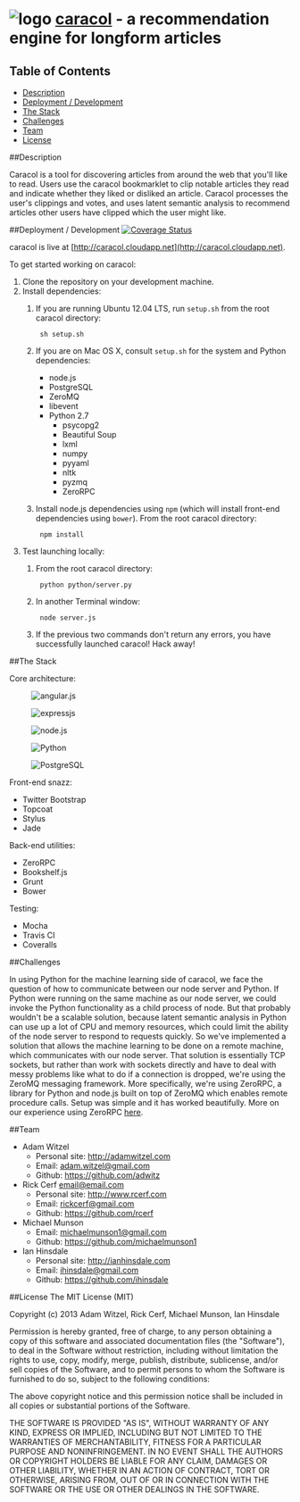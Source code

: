 ![logo](https://raw.github.com/michaelmunson1/caracol/master/public/images/caracol3.png)&nbsp;[caracol](http://caracol.cloudapp.net/) - a recommendation engine for longform articles
=================================================================================

## Table of Contents

* [Description](#description)
* [Deployment / Development](#deployment-development)
* [The Stack](#the-stack)
* [Challenges](#challenges)
* [Team](#team)
* [License](#license)

##<a name="description"></a>Description

Caracol is a tool for discovering articles from around the web that you'll like to read. Users use the caracol bookmarklet to clip notable articles they read and indicate whether they liked or disliked an article. Caracol processes the user's clippings and votes, and uses latent semantic analysis to recommend articles other users have clipped which the user might like.

##<a name="deployment-development"></a>Deployment / Development
[![Coverage Status](https://coveralls.io/repos/michaelmunson1/caracol/badge.png)](https://coveralls.io/r/michaelmunson1/caracol)

caracol is live at [http://caracol.cloudapp.net](http://caracol.cloudapp.net).

To get started working on caracol:

1. Clone the repository on your development machine.
2. Install dependencies:
    1. If you are running Ubuntu 12.04 LTS, run `setup.sh` from the root caracol directory:

            sh setup.sh

    2. If you are on Mac OS X, consult `setup.sh` for the system and Python dependencies:
        - node.js
        - PostgreSQL
        - ZeroMQ
        - libevent
        - Python 2.7
            - psycopg2
            - Beautiful Soup
            - lxml
            - numpy
            - pyyaml
            - nltk
            - pyzmq
            - ZeroRPC
    3. Install node.js dependencies using `npm` (which will install front-end dependencies using `bower`). From the root caracol directory:

            npm install

3. Test launching locally:
    1. From the root caracol directory:

            python python/server.py

    2. In another Terminal window:

            node server.js

    3. If the previous two commands don't return any errors, you have successfully launched caracol! Hack away!

##<a name="the-stack"></a>The Stack

Core architecture:

&nbsp;&nbsp;&nbsp;&nbsp;&nbsp;&nbsp;&nbsp;&nbsp;&nbsp;&nbsp;![angular.js](https://raw.github.com/michaelmunson1/caracol/master/badges/AngularJS-small.png)

&nbsp;&nbsp;&nbsp;&nbsp;&nbsp;&nbsp;&nbsp;&nbsp;&nbsp;&nbsp;![expressjs](https://raw.github.com/michaelmunson1/caracol/master/badges/express.png)

&nbsp;&nbsp;&nbsp;&nbsp;&nbsp;&nbsp;&nbsp;&nbsp;&nbsp;&nbsp;![node.js](https://raw.github.com/michaelmunson1/caracol/master/badges/nodejs-light.png)

&nbsp;&nbsp;&nbsp;&nbsp;&nbsp;&nbsp;&nbsp;&nbsp;&nbsp;&nbsp;![Python](https://raw.github.com/michaelmunson1/caracol/master/badges/python-logo.jpg)

&nbsp;&nbsp;&nbsp;&nbsp;&nbsp;&nbsp;&nbsp;&nbsp;&nbsp;&nbsp;![PostgreSQL](https://raw.github.com/michaelmunson1/caracol/master/badges/postgresql_logo-100px.png)

Front-end snazz:
* Twitter Bootstrap
* Topcoat
* Stylus
* Jade

Back-end utilities:
* ZeroRPC
* Bookshelf.js
* Grunt
* Bower

Testing:
* Mocha
* Travis CI
* Coveralls

##<a name="challenges"></a>Challenges

In using Python for the machine learning side of caracol, we face the question of how to communicate between our node server and Python. If Python were running on the same machine as our node server, we could invoke the Python functionality as a child process of node. But that probably wouldn't be a scalable solution, because latent semantic analysis in Python can use up a lot of CPU and memory resources, which could limit the ability of the node server to respond to requests quickly. So we've implemented a solution that allows the machine learning to be done on a remote machine, which communicates with our node server. That solution is essentially TCP sockets, but rather than work with sockets directly and have to deal with messy problems like what to do if a connection is dropped, we're using the ZeroMQ messaging framework. More specifically, we're using ZeroRPC, a library for Python and node.js built on top of ZeroMQ which enables remote procedure calls. Setup was simple and it has worked beautifully. More on our experience using ZeroRPC [here](http://ianhinsdale.com/code/2013/12/08/communicating-between-nodejs-and-python/). 

##<a name="team"></a>Team

* Adam Witzel
    * Personal site: <http://adamwitzel.com>
    * Email: <adam.witzel@gmail.com>
    * Github: <https://github.com/adwitz>
* Rick Cerf <email@email.com>
    * Personal site: <http://www.rcerf.com>
    * Email: <rickcerf@gmail.com>
    * Github: <https://github.com/rcerf>
* Michael Munson
    * Email: <michaelmunson1@gmail.com>
    * Github: <https://github.com/michaelmunson1>
* Ian Hinsdale
    * Personal site: <http://ianhinsdale.com>
    * Email: <ihinsdale@gmail.com>
    * Github: <https://github.com/ihinsdale>

##<a name="license"></a>License
The MIT License (MIT)

Copyright (c) 2013 Adam Witzel, Rick Cerf, Michael Munson, Ian Hinsdale

Permission is hereby granted, free of charge, to any person obtaining a copy
of this software and associated documentation files (the "Software"), to deal
in the Software without restriction, including without limitation the rights
to use, copy, modify, merge, publish, distribute, sublicense, and/or sell
copies of the Software, and to permit persons to whom the Software is
furnished to do so, subject to the following conditions:

The above copyright notice and this permission notice shall be included in
all copies or substantial portions of the Software.

THE SOFTWARE IS PROVIDED "AS IS", WITHOUT WARRANTY OF ANY KIND, EXPRESS OR
IMPLIED, INCLUDING BUT NOT LIMITED TO THE WARRANTIES OF MERCHANTABILITY,
FITNESS FOR A PARTICULAR PURPOSE AND NONINFRINGEMENT. IN NO EVENT SHALL THE
AUTHORS OR COPYRIGHT HOLDERS BE LIABLE FOR ANY CLAIM, DAMAGES OR OTHER
LIABILITY, WHETHER IN AN ACTION OF CONTRACT, TORT OR OTHERWISE, ARISING FROM,
OUT OF OR IN CONNECTION WITH THE SOFTWARE OR THE USE OR OTHER DEALINGS IN
THE SOFTWARE.

